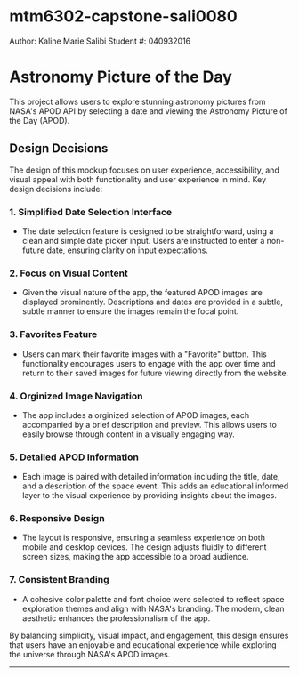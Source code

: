 # mtm6302-capstone-sali0080
Author: Kaline Marie Salibi
Student #: 040932016

# Astronomy Picture of the Day

This project allows users to explore stunning astronomy pictures from NASA's APOD API by selecting a date and viewing the Astronomy Picture of the Day (APOD).

## Design Decisions

The design of this mockup focuses on user experience, accessibility, and visual appeal with both functionality and user experience in mind. Key design decisions include:

### 1. Simplified Date Selection Interface
- The date selection feature is designed to be straightforward, using a clean and simple date picker input. Users are instructed to enter a non-future date, ensuring clarity on input expectations.

### 2. Focus on Visual Content
- Given the visual nature of the app, the featured APOD images are displayed prominently. Descriptions and dates are provided in a subtle, subtle manner to ensure the images remain the focal point.

### 3. Favorites Feature
- Users can mark their favorite images with a "Favorite" button. This functionality encourages users to engage with the app over time and return to their saved images for future viewing directly from the website.

### 4. Orginized Image Navigation
- The app includes a orginized selection of APOD images, each accompanied by a brief description and preview. This allows users to easily browse through content in a visually engaging way.

### 5. Detailed APOD Information
- Each image is paired with detailed information including the title, date, and a description of the space event. This adds an educational informed layer to the visual experience by providing insights about the images.

### 6. Responsive Design
- The layout is responsive, ensuring a seamless experience on both mobile and desktop devices. The design adjusts fluidly to different screen sizes, making the app accessible to a broad audience.

### 7. Consistent Branding
- A cohesive color palette and font choice were selected to reflect space exploration themes and align with NASA's branding. The modern, clean aesthetic enhances the professionalism of the app.

By balancing simplicity, visual impact, and engagement, this design ensures that users have an enjoyable and educational experience while exploring the universe through NASA's APOD images.

---

